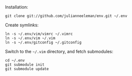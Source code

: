 Installation:

    git clone git://github.com/julianneeleman/env.git ~/.env

Create symlinks:

    ln -s ~/.env/vim/vimrc ~/.vimrc
    ln -s ~/.env/vim ~/.vim
    ln -s ~/.env/gitconfig ~/.gitconfig

Switch to the `~/.vim` directory, and fetch submodules:

    cd ~/.env
    git submodule init
    git submodule update
